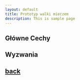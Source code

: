 ```yaml
---
layout: default
title: Prototyp walki mieczem
description: This is sample page
---
```

## Główne Cechy

## Wyzwania

## [back](./)
